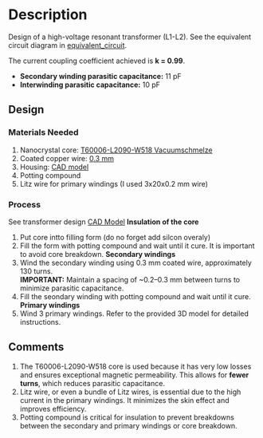 # Description

Design of a high-voltage resonant transformer (L1-L2). See the equivalent circuit diagram in [equivalent_circuit](/power_electronics/equivalent_circuit).

The current coupling coefficient achieved is **k = 0.99**.

- **Secondary winding parasitic capacitance:** 11 pF  
- **Interwinding parasitic capacitance:** 10 pF  

## Design

### Materials Needed

1. Nanocrystal core: [T60006-L2090-W518 Vacuumschmelze](https://eu.mouser.com/ProductDetail/Vacuumschmelze/T60006-L2090-W518?qs=ePbE9GiMmvUhadR4ky1MIg%3D%3D)
2. Coated copper wire: [0.3 mm](https://www.amazon.de/-/en/dp/B09VP9QQGW?ref=ppx_yo2ov_dt_b_fed_asin_title)
3. Housing: [CAD model](/power_electronics/transformer/High-Voltage_Transformer.f3d)
4. Potting compound 
5. Litz wire for primary windings (I used 3x20x0.2 mm wire)

### Process
See transformer design [CAD Model](/power_electronics/transformer/High-Voltage_Transformer.f3d)
**Insulation of the core**
1. Put core intto filling form (do no forget add silcon overaly)
2. Fill the form with potting compound and wait until it cure. 
It is important to avoid core breakdown.
**Secondary windings**
3. Wind the secondary winding using 0.3 mm coated wire, approximately 130 turns.  
   **IMPORTANT:** Maintain a spacing of ~0.2–0.3 mm between turns to minimize parasitic capacitance.
4. Fill the seondary winding with potting compound and wait until it cure.
**Primary windings**
5. Wind 3 primary windings. Refer to the provided 3D model for detailed instructions.

## Comments

1. The T60006-L2090-W518 core is used because it has very low losses and ensures exceptional magnetic permeability. This allows for **fewer turns**, which reduces parasitic capacitance.
2. Litz wire, or even a bundle of Litz wires, is essential due to the high current in the primary windings. It minimizes the skin effect and improves efficiency.
3. Potting compound is critical for insulation to prevent breakdowns between the secondary and primary windings or core breakdown.